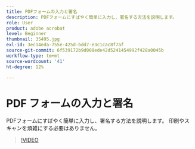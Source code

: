 ```yaml
---
title: PDFフォームの入力と署名
description: PDFフォームにすばやく簡単に入力し、署名する方法を説明します。
role: User
product: adobe acrobat
level: Beginner
thumbnail: 35495.jpg
exl-id: 3ec14eda-755e-425d-bdd7-e3c1cac8f7af
source-git-commit: 6f539172b9d008ede42d5241454992f428a0045b
workflow-type: tm+mt
source-wordcount: '41'
ht-degree: 12%

---
```


# PDF フォームの入力と署名

PDFフォームにすばやく簡単に入力し、署名する方法を説明します。 印刷やスキャンを煩雑にする必要はありません。

>[!VIDEO](https://video.tv.adobe.com/v/35495?hidetitle=true)
